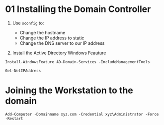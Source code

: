 # 01 Installing the Domain Controller

1. Use `sconfig` to:
    - Change the hostname
    - Change the IP address to static
    - Change the DNS server to our IP address

2. Install the Active Directory Windows Feauture    

````shell
Install-WindowsFeature AD-Domain-Services -IncludeManagementTools
````


````
Get-NetIPAddress
````

# Joining the Workstation to the domain



````
Add-Computer -Domainname xyz.com -Credential xyz\Administrator -Force -Restart
````